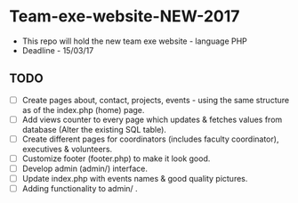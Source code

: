 # Team-exe-website-NEW-2017
- This repo will hold the new team exe website - language PHP
- Deadline - 15/03/17

## TODO
- [ ] Create pages about, contact, projects, events - using the same structure as of the index.php (home) page.
- [ ] Add views counter to every page which updates & fetches values from database (Alter the existing SQL table).
- [ ] Create different pages for coordinators (includes faculty coordinator), executives & volunteers.
- [ ] Customize footer (footer.php) to make it look good.
- [ ] Develop admin (admin/) interface.
- [ ] Update index.php with events names & good quality pictures.
- [ ] Adding functionality to admin/ .
